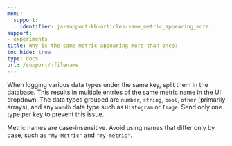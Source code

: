 ```yaml
---
menu:
  support:
    identifier: ja-support-kb-articles-same_metric_appearing_more
support:
- experiments
title: Why is the same metric appearing more than once?
toc_hide: true
type: docs
url: /support/:filename
---
```


When logging various data types under the same key, split them in the database. This results in multiple entries of the same metric name in the UI dropdown. The data types grouped are `number`, `string`, `bool`, `other` (primarily arrays), and any `wandb` data type such as `Histogram` or `Image`. Send only one type per key to prevent this issue.

Metric names are case-insensitive. Avoid using names that differ only by case, such as `"My-Metric"` and `"my-metric"`.